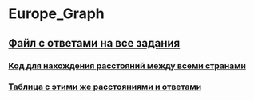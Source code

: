 # Europe_Graph
## [Файл с ответами на все задания](https://github.com/Screo-IS/Europe_Graph/blob/main/%D0%98%D1%82%D0%BE%D0%B3%D0%BE%D0%B2%D1%8B%D0%B9%20%D0%A4%D0%B0%D0%B9%D0%BB(%D0%B4%D0%B72).pdf)
### [Код для нахождения расстояний между всеми странами](https://github.com/Screo-IS/Europe_Graph/blob/main/main.cpp)
### [Таблица с этими же расстояниями и ответами](https://github.com/Screo-IS/Europe_Graph/blob/main/%D0%A2%D0%B0%D0%B1%D0%BB%D0%B8%D1%86%D0%B0%20%D1%80%D0%B0%D1%81%D1%81%D1%82%D0%BE%D1%8F%D0%BD%D0%B8%D0%B9.xlsx)

